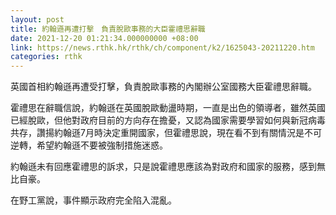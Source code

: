 ```yaml
---
layout: post
title: 約翰遜再遭打擊　負責脫歐事務的大臣霍禮思辭職
date: 2021-12-20 01:21:34.000000000 +08:00
link: https://news.rthk.hk/rthk/ch/component/k2/1625043-20211220.htm
categories: rthk
---
```


英國首相約翰遜再遭受打擊，負責脫歐事務的內閣辦公室國務大臣霍禮思辭職。

霍禮思在辭職信說，約翰遜在英國脫歐動盪時期，一直是出色的領導者，雖然英國已經脫歐，但他對政府目前的方向存在擔憂，又認為國家需要學習如何與新冠病毒共存，讚揚約翰遜7月時決定重開國家，但霍禮思說，現在看不到有關情況是不可逆轉，希望約翰遜不要被強制措施迷惑。

約翰遜未有回應霍禮思的訴求，只是說霍禮思應該為對政府和國家的服務，感到無比自豪。

在野工黨說，事件顯示政府完全陷入混亂。
